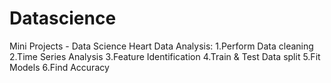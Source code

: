 # Datascience
Mini Projects - Data Science
Heart Data Analysis:
1.Perform Data cleaning 
2.Time Series Analysis
3.Feature Identification
4.Train & Test Data split
5.Fit Models
6.Find Accuracy


